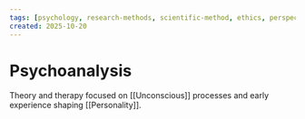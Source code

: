 ```yaml
---
tags: [psychology, research-methods, scientific-method, ethics, perspectives]
created: 2025-10-20
---
```

# Psychoanalysis

Theory and therapy focused on [[Unconscious]] processes and early experience shaping [[Personality]].
